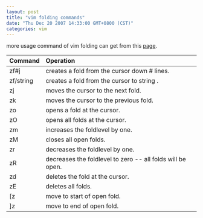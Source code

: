 ```yaml
---
layout: post
title: "vim folding commands"
date: "Thu Dec 20 2007 14:33:00 GMT+0800 (CST)"
categories: vim
---
```


more usage command of vim folding can get from this [page](http://www.linux.com/articles/114138).

|Command     |Operation  |
|:-----------|:----------|
|zf#j        |creates a fold from the cursor down # lines.|
|zf/string   |creates a fold from the cursor to string .|
|zj          |moves the cursor to the next fold.|
|zk          |moves the cursor to the previous fold.|
|zo          |opens a fold at the cursor.|
|zO          |opens all folds at the cursor.|
|zm          |increases the foldlevel by one.|
|zM          |closes all open folds.|
|zr          |decreases the foldlevel by one.|
|zR          |decreases the foldlevel to zero -- all folds will be open.|
|zd          |deletes the fold at the cursor.|
|zE          |deletes all folds.|
|[z          |move to start of open fold.|
|]z          |move to end of open fold.|
